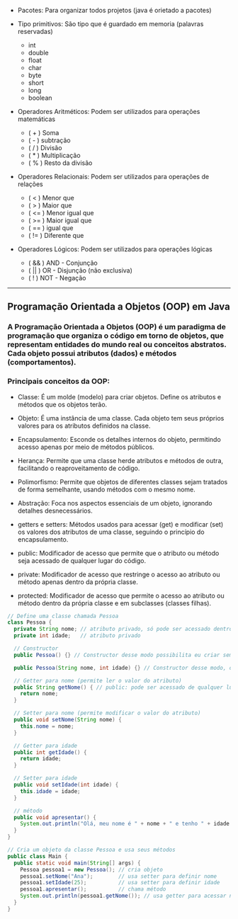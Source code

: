 - Pacotes: Para organizar todos projetos (java é orietado a pacotes)

- Tipo primitivos: São tipo que é guardado em memoria (palavras reservadas)
  - int
  - double
  - float
  - char
  - byte
  - short
  - long
  - boolean

- Operadores Aritméticos: Podem ser utilizados para operações matemáticas
  - ( + ) Soma
  - ( - ) subtração
  - ( / ) Divisão
  - ( * ) Multiplicação
  - ( % ) Resto da divisão

- Operadores Relacionais: Podem ser utilizados para operações de relações
  - ( < ) Menor que
  - ( > ) Maior que
  - ( <= ) Menor igual que
  - ( >= ) Maior igual que
  - ( == ) igual que
  - ( != ) Diferente que

- Operadores Lógicos: Podem ser utilizados para operações lógicas
  - ( && ) AND - Conjunção
  - ( || ) OR - Disjunção (não exclusiva)
  - ( ! ) NOT - Negação

-----------------

## Programação Orientada a Objetos (OOP) em Java

### A Programação Orientada a Objetos (OOP) é um paradigma de programação que organiza o código em torno de objetos, que representam entidades do mundo real ou conceitos abstratos. Cada objeto possui atributos (dados) e métodos (comportamentos).

### Principais conceitos da OOP:
- Classe: É um molde (modelo) para criar objetos. Define os atributos e métodos que os objetos terão.

- Objeto: É uma instância de uma classe. Cada objeto tem seus próprios valores para os atributos definidos na classe.

- Encapsulamento: Esconde os detalhes internos do objeto, permitindo acesso apenas por meio de métodos públicos.

- Herança: Permite que uma classe herde atributos e métodos de outra, facilitando o reaproveitamento de código.

- Polimorfismo: Permite que objetos de diferentes classes sejam tratados de forma semelhante, usando métodos com o mesmo nome.

- Abstração: Foca nos aspectos essenciais de um objeto, ignorando detalhes desnecessários.

- getters e setters: Métodos usados para acessar (get) e modificar (set) os valores dos atributos de uma classe, seguindo o princípio do encapsulamento.

- public: Modificador de acesso que permite que o atributo ou método seja acessado de qualquer lugar do código.

- private: Modificador de acesso que restringe o acesso ao atributo ou método apenas dentro da própria classe.

- protected: Modificador de acesso que permite o acesso ao atributo ou método dentro da própria classe e em subclasses (classes filhas).

```java
// Define uma classe chamada Pessoa
class Pessoa {
  private String nome; // atributo privado, só pode ser acessado dentro da classe
  private int idade;   // atributo privado

  // Constructor
  public Pessoa() {} // Constructor desse modo possibilita eu criar sem passar dados

  public Pessoa(String nome, int idade) {} // Constructor desse modo, obrigatoriamente preciso passar dados pedido ao instanciar a classe

  // Getter para nome (permite ler o valor do atributo)
  public String getNome() { // public: pode ser acessado de qualquer lugar
    return nome;
  }

  // Setter para nome (permite modificar o valor do atributo)
  public void setNome(String nome) {
    this.nome = nome;
  }

  // Getter para idade
  public int getIdade() {
    return idade;
  }

  // Setter para idade
  public void setIdade(int idade) {
    this.idade = idade;
  }

  // método
  public void apresentar() {
    System.out.println("Olá, meu nome é " + nome + " e tenho " + idade + " anos.");
  }
}

// Cria um objeto da classe Pessoa e usa seus métodos
public class Main {
  public static void main(String[] args) {
    Pessoa pessoa1 = new Pessoa(); // cria objeto
    pessoa1.setNome("Ana");        // usa setter para definir nome
    pessoa1.setIdade(25);          // usa setter para definir idade
    pessoa1.apresentar();          // chama método
    System.out.println(pessoa1.getNome()); // usa getter para acessar nome
  }
}
```
